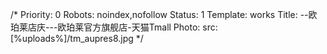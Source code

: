 /*
Priority: 0
Robots: noindex,nofollow
Status: 1
Template: works
Title: --欧珀莱店庆---欧珀莱官方旗舰店-天猫Tmall
Photo: 
  src: [%uploads%]/tm_aupres8.jpg
*/